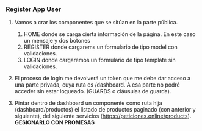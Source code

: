 ### Register App User

  1. Vamos a crar los componentes que se sitúan en la parte pública.
   
        1. HOME donde se carga cierta información de la página. En este caso un mensaje y dos botones
        2. REGISTER donde cargarems un formulario de tipo model con validaciones.
        3. LOGIN donde cargaremos un formulario de tipo template sin validaciones.

  2. El proceso de login me devolverá un token que me debe dar acceso a una parte privada, cuya ruta es /dashboard. A esa parte no podré acceder sin estar logueado. (GUARDS o cláusulas de guarda).
  3. Pintar dentro de dashboard un componente como ruta hija (dashboard/productos) el listado de productos paginado (con anterior y siguiente), del siguiente servicios (https://peticiones.online/products). **GESIONARLO CON PROMESAS**

